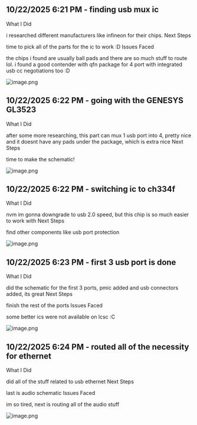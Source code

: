 <!--
  ===================    !!READ THIS NOTICE!!   ====================
  DO NOT edit this file manually. Your changes WILL BE OVERWRITTEN!
  This journal is auto generated and updated by Hack Club Blueprint.
  To edit this file, please edit your journal entries on Blueprint.
  ==================================================================
-->

## 10/22/2025 6:21 PM - finding usb mux ic  

What I Did

i researched different manufacturers like infineon for their chips.
Next Steps

time to pick all of the parts for the ic to work :D
Issues Faced

the chips i found are usually ball pads and there are so much stuff to route lol. i found a good contender with qfn package for 4 port with integrated usb cc negotiations too :D

![image.png](https://blueprint.hackclub.com/user-attachments/blobs/proxy/eyJfcmFpbHMiOnsiZGF0YSI6NDYwMCwicHVyIjoiYmxvYl9pZCJ9fQ==--4c9be2eb35be3f3f7cbc08716ce1a807dae89f31/image.png)
  

## 10/22/2025 6:22 PM - going with the GENESYS GL3523  


What I Did

after some more researching, this part can mux 1 usb port into 4, pretty nice and it doesnt have any pads under the package, which is extra nice
Next Steps

time to make the schematic!

![image.png](https://blueprint.hackclub.com/user-attachments/blobs/proxy/eyJfcmFpbHMiOnsiZGF0YSI6NDYwMSwicHVyIjoiYmxvYl9pZCJ9fQ==--51d4beb3696fa8cee0bed77964b3b933d757aa3e/image.png)

  

## 10/22/2025 6:22 PM - switching ic to ch334f  

What I Did

nvm im gonna downgrade to usb 2.0 speed, but this chip is so much easier to work with
Next Steps

find other components like usb port protection


![image.png](https://blueprint.hackclub.com/user-attachments/blobs/proxy/eyJfcmFpbHMiOnsiZGF0YSI6NDYwMiwicHVyIjoiYmxvYl9pZCJ9fQ==--a7a66060e0d8555c440364f8ee4e2f3ba1c5fd8f/image.png)

  

## 10/22/2025 6:23 PM - first 3 usb port is done  



What I Did

did the schematic for the first 3 ports, pmic added and usb connectors added, its great
Next Steps

finish the rest of the ports
Issues Faced

some better ics were not available on lcsc :C


![image.png](https://blueprint.hackclub.com/user-attachments/blobs/proxy/eyJfcmFpbHMiOnsiZGF0YSI6NDYwMywicHVyIjoiYmxvYl9pZCJ9fQ==--5ea69c1be66893d60249b49f5c47b6169c312b89/image.png)
  

## 10/22/2025 6:24 PM - routed all of the necessity for ethernet  

What I Did

did all of the stuff related to usb ethernet
Next Steps

last is audio schematic
Issues Faced

im so tired, next is routing all of the audio stuff

![image.png](https://blueprint.hackclub.com/user-attachments/blobs/proxy/eyJfcmFpbHMiOnsiZGF0YSI6NDYwNCwicHVyIjoiYmxvYl9pZCJ9fQ==--86d05df190298cc8cc96b860dda0c7027fa0fafa/image.png)
  

